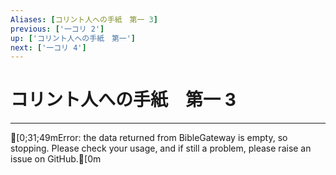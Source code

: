```yaml
---
Aliases: [コリント人への手紙　第一 3]
previous: ['一コリ 2']
up: ['コリント人への手紙　第一']
next: ['一コリ 4']
---
```

# コリント人への手紙　第一 3

***
[0;31;49mError: the data returned from BibleGateway is empty, so stopping. Please check your usage, and if still a problem, please raise an issue on GitHub.[0m
